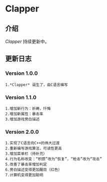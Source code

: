 # Clapper

## 介绍
_Clapper_ 持续更新中。

## 更新日志
### Version 1.0.0
    1.*Clapper* 诞生了，由C语言编写

### Version 1.1.0
    1.增加新行为：祈祷，忏悔
    2.增加新属性：暴击率
    3.增加游戏旁白描述

### Version 2.0.0
    1.实现了C语言向C++的伟大过渡
    2.重新编写游戏算法，可读性更高
    3.增加菜单栏（待补充）
    4.行为名称改变：“积攒”改为“恢复”，“枪击”改为“攻击”
    5.改善了暴击率增加判定
    6.旁白描述变得更加醒目（红色）
    7.计算机变得更加聪明


